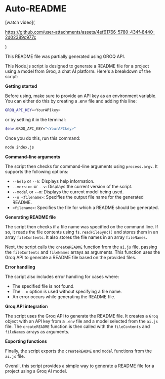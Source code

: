 # Auto-README

[watch video](

https://github.com/user-attachments/assets/4ef61766-5780-434f-8440-2d02389c977c

)

This README file was partially generated using GROQ API. 

This Node.js script is designed to generate a README file for a project using a model from Groq, a chat AI platform. Here's a breakdown of the script:

**Getting started**

Before using, make sure to provide an API key as an environment variable. You can either do this by creating a .env file and adding this line:

```bash
GROQ_API_KEY=<YourAPIkey>
```

or by setting it in the terminal:

```bash
$env:GROQ_API_KEY="<YourAPIkey>"
```

Once you do this, run this command:

```bash
node index.js
```

**Command-line arguments**

The script then checks for command-line arguments using `process.argv`. It supports the following options:

* `--help` or `--h`: Displays help information.
* `--version` or `--v`: Displays the current version of the script.
* `--model` or `--m`: Displays the current model being used.
* `--o <filename>`: Specifies the output file name for the generated README.
* `<filename>`: Specifies the file for which a README should be generated.

**Generating README file**

The script then checks if a file name was specified on the command line. If so, it reads the file contents using `fs.readFileSync()` and stores them in an array `fileContents`. It also stores the file names in an array `fileNames`.

Next, the script calls the `createREADME` function from the `ai.js` file, passing the `fileContents` and `fileNames` arrays as arguments. This function uses the Groq API to generate a README file based on the provided files.

**Error handling**

The script also includes error handling for cases where:

* The specified file is not found.
* The `--o` option is used without specifying a file name.
* An error occurs while generating the README file.

**Groq API integration**

The script uses the Groq API to generate the README file. It creates a `Groq` object with an API key from a `.env` file and a model selected from the `ai.js` file. The `createREADME` function is then called with the `fileContents` and `fileNames` arrays as arguments.

**Exporting functions**

Finally, the script exports the `createREADME` and `model` functions from the `ai.js` file.

Overall, this script provides a simple way to generate a README file for a project using a Groq AI model.
